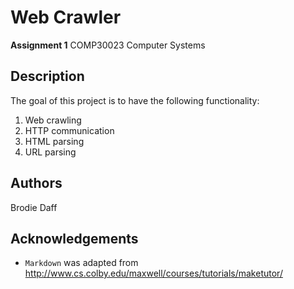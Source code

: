 # Web Crawler
**Assignment 1** COMP30023 Computer Systems

## Description

The goal of this project is to have the following functionality:
1. Web crawling
2. HTTP communication
3. HTML parsing
4. URL parsing

## Authors
Brodie Daff

## Acknowledgements
* `Markdown` was adapted from http://www.cs.colby.edu/maxwell/courses/tutorials/maketutor/
